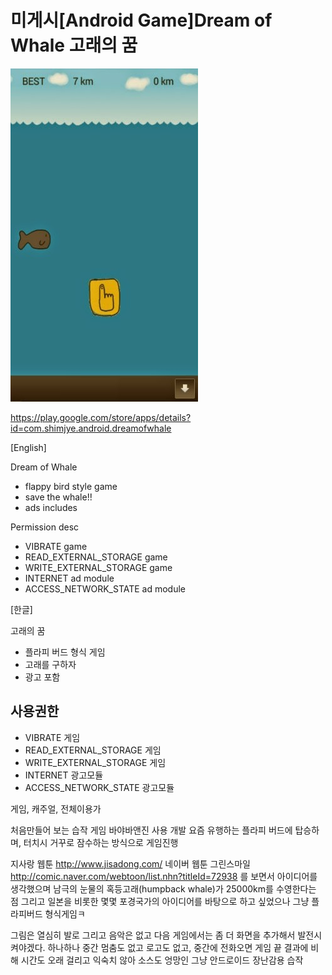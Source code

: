 # 미게시[Android Game]Dream of Whale 고래의 꿈

<!--
description = 정리자료
tag = android, dream of whale, game, project, 고래의꿈
-->

![dreamofwhale](images/dreamofwhale1.png)

https://play.google.com/store/apps/details?id=com.shimjye.android.dreamofwhale

[English]

Dream of Whale
- flappy bird style game
- save the whale!!
- ads includes

Permission desc
- VIBRATE game
- READ_EXTERNAL_STORAGE game
- WRITE_EXTERNAL_STORAGE game
- INTERNET ad module
- ACCESS_NETWORK_STATE ad module

[한글]

고래의 꿈
- 플라피 버드 형식 게임
- 고래를 구하자
- 광고 포함

## 사용권한
- VIBRATE 게임
- READ_EXTERNAL_STORAGE 게임
- WRITE_EXTERNAL_STORAGE 게임
- INTERNET 광고모듈
- ACCESS_NETWORK_STATE 광고모듈

게임, 캐주얼, 전체이용가

처음만들어 보는 습작 게임
바야바앤진 사용 개발
요즘 유행하는 플라피 버드에 탑승하며,
터치시 거꾸로 잠수하는 방식으로 게임진행

지사랑 웹툰 http://www.jisadong.com/
네이버 웹툰 그린스마일 http://comic.naver.com/webtoon/list.nhn?titleId=72938
를 보면서 아이디어를 생각했으며
남극의 눈물의 혹등고래(humpback whale)가 25000km를 수영한다는 점
그리고 일본을 비롯한 몇몇 포경국가의 아이디어를 바탕으로
하고 싶었으나 그냥 플라피버드 형식게임ㅋ

그림은 열심히 발로 그리고 음악은 없고
다음 게임에서는 좀 더 화면을 추가해서 발전시켜야겠다. 하나하나
중간 멈춤도 없고 로고도 없고, 중간에 전화오면 게임 끝
결과에 비해 시간도 오래 걸리고 익숙치 않아 소스도 엉망인 그냥 안드로이드 장난감용 습작
